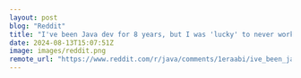 ```yaml
---
layout: post
blog: "Reddit"
title: "I've been Java dev for 8 years, but I was 'lucky' to never work with popular frameworks. Now I can't pass any interviews"
date: 2024-08-13T15:07:51Z
image: images/reddit.png
remote_url: "https://www.reddit.com/r/java/comments/1eraabi/ive_been_java_dev_for_8_years_but_i_was_lucky_to/"
---
```

